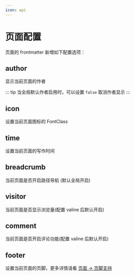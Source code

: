 ```yaml
---
icon: api
---
```


# 页面配置

页面的 frontmatter 新增如下配置选项：

## author

显示当前页面的作者

::: tip
当全局默认作者启用时，可以设置 `false` 取消作者显示
:::

## icon

设置当前页面图标的 FontClass

## time

设置当前页面的写作时间

## breadcrumb

当前页面是否开启路径导航 (默认全局开启)

## visitor

当前页面是否显示浏览量(配置 valine 后默认开启)

## comment

当前页面是否开启评论功能(配置 valine 后默认开启)

## footer

设置当前页面的页脚，更多详情请看 [页面 → 页脚支持](../guide/page.md#页脚支持)
